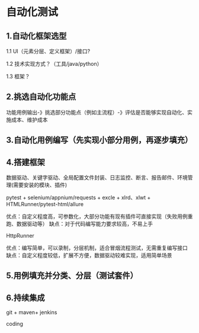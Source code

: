 # 自动化测试

## 1.自动化框架选型

1.1 UI（元素分层、定义框架）/接口?

1.2 技术实现方式？（工具/java/python）

1.3 框架？

## 2.挑选自动化功能点

功能用例输出-》挑选部分功能点（例如主流程）-》评估是否能够实现自动化、实施成本、维护成本

## 3.自动化用例编写（先实现小部分用例，再逐步填充）

## 4.搭建框架

数据驱动、关键字驱动、全局配置文件封装、日志监控、断言、报告邮件、环境管理(需要安装的模块、插件)

pytest + selenium/appnium/requests + excle + xlrd、xlwt + HTMLRunner/pytest-html/allure

优点：自定义程度高，可参数化，大部分功能有现有插件可直接实现（失败用例重跑、数据驱动等）
缺点：对于代码编写能力要求较高，不易上手

HttpRunner

优点：编写简单，可以录制，分层机制，适合冒烟流程测试，无需重复编写接口
缺点：自定义程度较低，扩展不方便，数据驱动较难实现，适用简单场景

## 5.用例填充并分类、分层（测试套件）

## 6.持续集成

git + maven+ jenkins

coding

